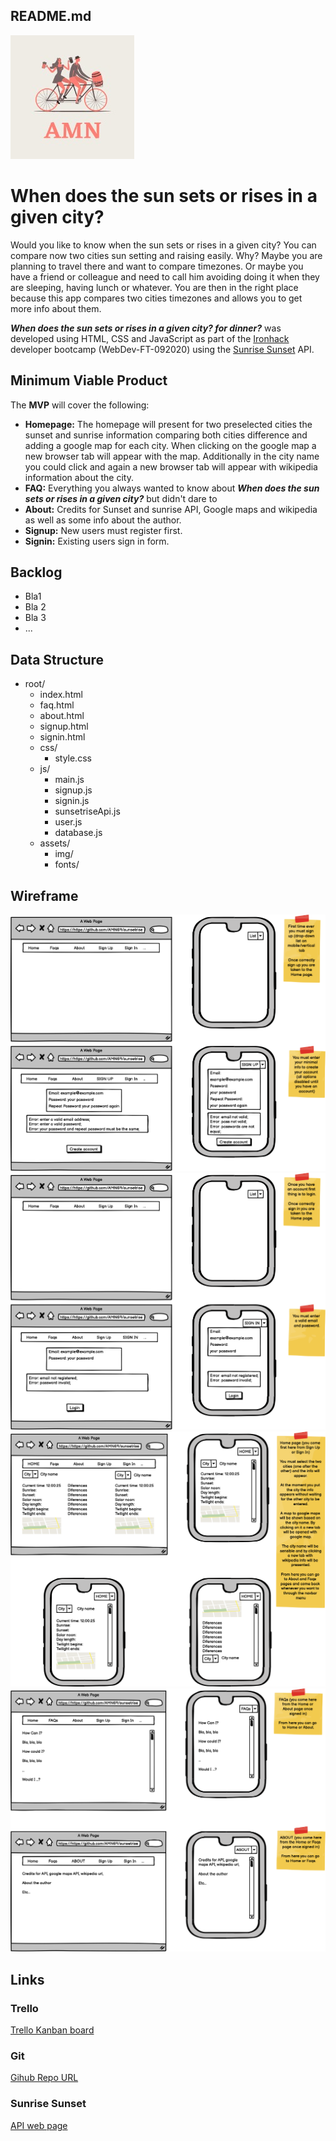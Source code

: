 ## README.md

<img src="./assets/img/Logo sunsetrisecity.jpeg" />

# When does the sun sets or rises in a given city?

Would you like to know when the sun sets or rises in a given city? You can compare now two cities sun setting and raising easily. Why? Maybe you are planning to travel there and want to compare timezones. Or maybe you have a friend or colleague and need to call him avoiding doing it when they are sleeping, having lunch or whatever. You are then in the right place because this app compares two cities timezones and allows you to get more info about them. 

***When does the sun sets or rises in a given city?  for dinner?*** was developed using HTML, CSS and JavaScript as part of the [Ironhack](https://www.ironhack.com/) developer bootcamp (WebDev-FT-092020) using the [Sunrise Sunset](https://sunrise-sunset.org/api) API.

## Minimum Viable Product

The **MVP** will cover the following:

- **Homepage:** The homepage will present for two preselected cities the sunset and sunrise information comparing both cities difference and adding a google map for each city. When clicking on the google map a new browser tab will appear with the map. Additionally in the city name you could click and again a new browser tab will appear with wikipedia information about the city.
- **FAQ:** Everything you always wanted to know about ***When does the sun sets or rises in a given city?*** but didn't dare to 
- **About:** Credits for Sunset and sunrise API, Google maps and wikipedia as well as some info about the author.
- **Signup:** New users must register first.
- **Signin:** Existing users sign in form.

## Backlog

- Bla1
- Bla 2
- Bla 3
- ...

## Data Structure

- root/
  - index.html
  - faq.html
  - about.html
  - signup.html
  - signin.html
  - css/
    - style.css
  - js/
    - main.js
    - signup.js
    - signin.js
    - sunsetriseApi.js
    - user.js
    - database.js
  - assets/
    - img/
    - fonts/



## **Wireframe**

<img src="./assets/img/First page - Sign up.png" />
<img src="./assets/img/Second page - Sign in.png" />
<img src="./assets/img/Third page - Home page.png" />
<img src="./assets/img/Fourth page - FAQs and About.png" />

## 

## Links

### Trello

[Trello Kanban board](https://trello.com/b/wG80ICcP/sunset-sunrise-project)

### Git

[Gihub Repo URL](https://github.com/AMN69/sunsetrisecity)

### Sunrise Sunset

[API web page](https://sunrise-sunset.org/api)